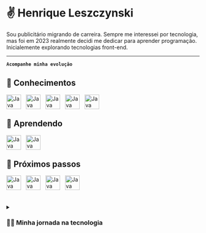 # ✌️ Henrique Leszczynski

Sou publicitário migrando de carreira. Sempre me interessei por tecnologia, mas foi em 2023 realmente decidi me dedicar para aprender programação. Inicialemente explorando tecnologias front-end.

---

**`Acompanhe minha evolução`**

## 🧰 Conhecimentos

<img align="left" alt="Java" width="38px" style="padding-right:10px;" src="https://cdn.jsdelivr.net/gh/devicons/devicon@latest/icons/html5/html5-original.svg" />
<img align="left" alt="Java" width="38px" style="padding-right:10px;" src="https://cdn.jsdelivr.net/gh/devicons/devicon@latest/icons/css3/css3-original.svg"/>
<img align="left" alt="Java" width="38px" style="padding-right:10px;" src="https://cdn.jsdelivr.net/gh/devicons/devicon@latest/icons/sass/sass-original.svg"/>
<img align="left" alt="Java" width="38px" style="padding-right:10px;" src="https://cdn.jsdelivr.net/gh/devicons/devicon@latest/icons/figma/figma-original.svg" />
<img align="left" alt="Java" width="38px" style="padding-right:10px;" src="https://cdn.jsdelivr.net/gh/devicons/devicon@latest/icons/wordpress/wordpress-plain.svg" />


<br />
<br />

## 🧰 Aprendendo

<img align="left" alt="Java" width="38px" style="padding-right:10px;" src="https://cdn.jsdelivr.net/gh/devicons/devicon@latest/icons/javascript/javascript-original.svg" />
<img align="left" alt="Java" width="38px" style="padding-right:10px;" src="https://cdn.jsdelivr.net/gh/devicons/devicon@latest/icons/bootstrap/bootstrap-original.svg" />

<br />
<br />

## 🧰 Próximos passos

<img align="left" alt="Java" width="38px" style="padding-right:10px;" src="https://cdn.jsdelivr.net/gh/devicons/devicon@latest/icons/react/react-original.svg" />
<img align="left" alt="Java" width="38px" style="padding-right:10px;" src="https://cdn.jsdelivr.net/gh/devicons/devicon@latest/icons/typescript/typescript-original.svg" />
<img align="left" alt="Java" width="38px" style="padding-right:10px;" src="https://cdn.jsdelivr.net/gh/devicons/devicon@latest/icons/vuejs/vuejs-original.svg" />
<img align="left" alt="Java" width="38px" style="padding-right:10px;" src="https://cdn.jsdelivr.net/gh/devicons/devicon@latest/icons/angular/angular-original.svg" />


<br />
<br />


#

<details>
 <summary><h3>👨‍💻 Minha jornada na tecnologia</h3></summary>
    Desde os primeiros passos na adolescência, quando desenvolvi meu próprio site para compartilhar filmes favoritos, até os dias atuais, percorri um caminho marcado pela paixão pela inovação e tecnologia.<br/>
    Na faculdade de Comunicação Social - Publicidade e Propaganda, explorei projetos criativos que, mesmo não sendo diretamente ligados à tecnologia, desenvolveram minha habilidade de encontrar soluções criativas e inovadoras.<br/>
    Em 2020, com a pandemia, adquiri habilidades em design de sites utilizando Figma e desenvolvimento com Wordpress, abrindo portas para uma nova fase profissional. Em 2021, conquistei meu primeiro emprego como desenvolvedor front-end Wordpress, posteriormente assumindo a gestão da área de Wordpress na agência.<br/>
    No decorrer de 2022, a fusão da equipe com UX/UI Design proporcionou uma colaboração próxima com excelentes profissionais. Em meio a esse desafio, me mudei para a Tailândia e gerenciei uma equipe de forma remota entregando projetos incriveis para empresas de diversos setores (EuReciclo, Tintas Alessi, NHS, Fibracem, Cargolift, NewHotel).<br/>
    Retornando ao Brasil em 2023, foquei em desenvolver os projetos da minha própria agência de desenvolvimento de sites e investi tempo em aprimorar minhas habilidades, explorando a linguagem Javascript e refinando minha expertise em HTML e CSS.<br/>
    À medida que 2024 se desenrola, antecipo um ano repleto de oportunidades e aprendizados.
